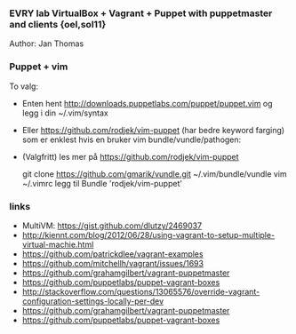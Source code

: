 ### EVRY lab VirtualBox + Vagrant + Puppet with puppetmaster and clients {oel,sol11}

Author: Jan Thomas

### Puppet + vim
To valg:
* Enten hent http://downloads.puppetlabs.com/puppet/puppet.vim og legg i din ~/.vim/syntax
* Eller https://github.com/rodjek/vim-puppet (har bedre keyword farging)
som er enklest hvis en bruker vim bundle/vundle/pathogen: 
 * (Valgfritt) les mer på https://github.com/rodjek/vim-puppet

   git clone https://github.com/gmarik/vundle.git ~/.vim/bundle/vundle
   vim ~/.vimrc
   legg til Bundle 'rodjek/vim-puppet'

### links
* MultiVM: https://gist.github.com/dlutzy/2469037
* http://kiennt.com/blog/2012/06/28/using-vagrant-to-setup-multiple-virtual-machie.html
* https://github.com/patrickdlee/vagrant-examples
* https://github.com/mitchellh/vagrant/issues/1693
* https://github.com/grahamgilbert/vagrant-puppetmaster
* https://github.com/puppetlabs/puppet-vagrant-boxes
* http://stackoverflow.com/questions/13065576/override-vagrant-configuration-settings-locally-per-dev
* https://github.com/grahamgilbert/vagrant-puppetmaster
* https://github.com/puppetlabs/puppet-vagrant-boxes
